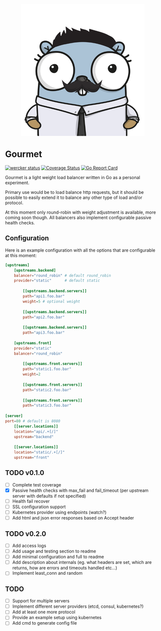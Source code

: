 <p align="center">
<img src="docs/img/logo.png" alt="Gourmet" title="Gourmet" width="400" />
</p>

# Gourmet
[![wercker status](https://app.wercker.com/status/949708198ad9641d1d0ba724528173f5/s/master "wercker status")](https://app.wercker.com/project/byKey/949708198ad9641d1d0ba724528173f5)
[![Coverage Status](https://coveralls.io/repos/github/tonto/gourmet/badge.svg?branch=)](https://coveralls.io/github/tonto/gourmet?branch=)
[![Go Report Card](https://goreportcard.com/badge/github.com/tonto/gourmet)](https://goreportcard.com/report/github.com/tonto/gourmet)

Gourmet is a light weight load balancer written in Go as a personal experiment.

Primary use would be to load balance http requests, but it should be possible to 
easily extend it to balance any other type of load and/or protocol.

At this moment only round-robin with weight adjustment is available, more coming soon though.
All balancers also implement configurable passive health checks.

## Configuration
Here is an example configuration with all the options that are configurable at this moment:

```toml
[upstreams]
    [upstreams.backend]
    balancer="round_robin" # default round_robin 
    provider="static"      # default static

        [[upstreams.backend.servers]]
        path="api1.foo.bar"
        weight=5 # optional weight

        [[upstreams.backend.servers]]
        path="api2.foo.bar"

        [[upstreams.backend.servers]]
        path="api3.foo.bar"

    [upstreams.front]
    provider="static"
    balancer="round_robin"

        [[upstreams.front.servers]]
        path="static1.foo.bar"
        weight=2    

        [[upstreams.front.servers]]
        path="static2.foo.bar"

        [[upstreams.front.servers]]
        path="static3.foo.bar"

[server]
port=80 # default is 8080
    [[server.locations]]
    location="api/.+[/]"
    upstream="backend"

    [[server.locations]]
    location="static/.+[/]"
    upstream="front"
```

## TODO v0.1.0
- [ ] Complete test coverage
- [x] Passive health checks with max_fail and fail_timeout (per upstream server with defaults if not specified)
- [ ] Health fail recover
- [ ] SSL configuration support
- [ ] Kubernetes provider using endpoints (watch?)
- [ ] Add html and json error responses based on Accept header

## TODO v0.2.0
- [ ] Add access logs
- [ ] Add usage and testing section to readme
- [ ] Add minimal configuration and full to readme
- [ ] Add description about internals (eg. what headers are set, which are returns, how are errors and timeouts handled etc...)
- [ ] Implement least_conn and random 

## TODO
- [ ] Support for multiple servers
- [ ] Implement different server providers (etcd, consul, kubernetes?)
- [ ] Add at least one more protocol 
- [ ] Provide an example setup using kubernetes
- [ ] Add cmd to generate config file
